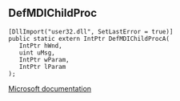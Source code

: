 ## DefMDIChildProc

```
[DllImport("user32.dll", SetLastError = true)]
public static extern IntPtr DefMDIChildProcA(
   IntPtr hWnd,
   uint uMsg,
   IntPtr wParam,
   IntPtr lParam
);
```

[Microsoft documentation](https://docs.microsoft.com/en-us/windows/win32/api/winuser/nf-winuser-defmdichildproca)
